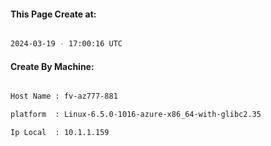 
   
#### This Page Create at:

```bash

2024-03-19 - 17:00:16 UTC

```

#### Create By Machine:

```bash

Host Name : fv-az777-881

platform  : Linux-6.5.0-1016-azure-x86_64-with-glibc2.35

Ip Local  : 10.1.1.159

```

